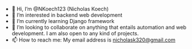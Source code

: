 - 👋 Hi, I’m @NKoech123 (Nicholas Koech)
- 👀 I’m interested in backend web development
- 🌱 I’m currently learning Django framework
- 💞️ I’m looking to collaborate on anything that entails automation and web development. I am also open to any kind of projects.
- 📫 How to reach me: My email address is nicholask320@gmail.com

<!---
NKoech123/NKoech123 is a ✨ special ✨ repository because its `README.md` (this file) appears on your GitHub profile.
You can click the Preview link to take a look at your changes.
--->
